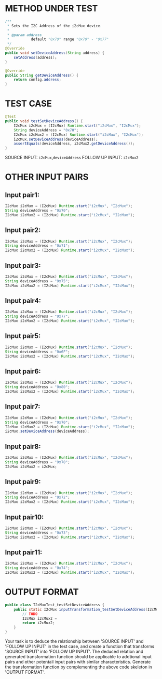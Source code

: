 # METHOD UNDER TEST
```java
/**
 * Sets the I2C Address of the i2cMux device.
 *
 * @param address
 *          default "0x70" range "0x70" - "0x77"
 */
@Override
public void setDeviceAddress(String address) {
    setAddress(address);
}

@Override
public String getDeviceAddress() {
    return config.address;
}

```


# TEST CASE
```java
@Test
public void testSetDeviceAddress() {
    I2cMux i2cMux = (I2cMux) Runtime.start("i2cMux", "I2cMux");
    String deviceAddress = "0x70";
    I2cMux i2cMux2 = (I2cMux) Runtime.start("i2cMux", "I2cMux");
    i2cMux.setDeviceAddress(deviceAddress);
    assertEquals(deviceAddress, i2cMux2.getDeviceAddress());
}

```
SOURCE INPUT: `i2cMux`,`deviceAddress`
FOLLOW UP INPUT: `i2cMux2`


# OTHER INPUT PAIRS 
## Input pair1:
```java
I2cMux i2cMux = (I2cMux) Runtime.start("i2cMux", "I2cMux");
String deviceAddress = "0x70";
I2cMux i2cMux2 = (I2cMux) Runtime.start("i2cMux", "I2cMux");
```

## Input pair2:
```java
I2cMux i2cMux = (I2cMux) Runtime.start("i2cMux", "I2cMux");
String deviceAddress = "0x71";
I2cMux i2cMux2 = (I2cMux) Runtime.start("i2cMux", "I2cMux");
```

## Input pair3:
```java
I2cMux i2cMux = (I2cMux) Runtime.start("i2cMux", "I2cMux");
String deviceAddress = "0x75";
I2cMux i2cMux2 = (I2cMux) Runtime.start("i2cMux", "I2cMux");
```

## Input pair4:
```java
I2cMux i2cMux = (I2cMux) Runtime.start("i2cMux", "I2cMux");
String deviceAddress = "0x77";
I2cMux i2cMux2 = (I2cMux) Runtime.start("i2cMux", "I2cMux");
```

## Input pair5:
```java
I2cMux i2cMux = (I2cMux) Runtime.start("i2cMux", "I2cMux");
String deviceAddress = "0x6F";
I2cMux i2cMux2 = (I2cMux) Runtime.start("i2cMux", "I2cMux");
```

## Input pair6:
```java
I2cMux i2cMux = (I2cMux) Runtime.start("i2cMux", "I2cMux");
String deviceAddress = "0x80";
I2cMux i2cMux2 = (I2cMux) Runtime.start("i2cMux", "I2cMux");
```

## Input pair7:
```java
I2cMux i2cMux = (I2cMux) Runtime.start("i2cMux", "I2cMux");
String deviceAddress = "0x70";
I2cMux i2cMux2 = (I2cMux) Runtime.start("i2cMux", "I2cMux");
i2cMux.setDeviceAddress(deviceAddress);
```

## Input pair8:
```java
I2cMux i2cMux = (I2cMux) Runtime.start("i2cMux", "I2cMux");
String deviceAddress = "0x70";
I2cMux i2cMux2 = i2cMux;
```

## Input pair9:
```java
I2cMux i2cMux = (I2cMux) Runtime.start("i2cMux", "I2cMux");
String deviceAddress = "0x72";
I2cMux i2cMux2 = (I2cMux) Runtime.start("i2cMux", "I2cMux");
```

## Input pair10:
```java
I2cMux i2cMux = (I2cMux) Runtime.start("i2cMux", "I2cMux");
String deviceAddress = "0x73";
I2cMux i2cMux2 = (I2cMux) Runtime.start("i2cMux", "I2cMux");
```

## Input pair11:
```java
I2cMux i2cMux = (I2cMux) Runtime.start("i2cMux", "I2cMux");
String deviceAddress = "0x74";
I2cMux i2cMux2 = (I2cMux) Runtime.start("i2cMux", "I2cMux");
```



# OUTPUT FORMAT
```java
public class I2cMuxTest_testSetDeviceAddress {
    public static I2cMux inputTransformation_testSetDeviceAddress(I2cMux i2cMux, String deviceAddress)  {
        // TODO
        I2cMux i2cMux2 = 
		return i2cMux2;
    }
}
```
Your task is to deduce the relationship between 'SOURCE INPUT' and 'FOLLOW UP INPUT' in the test case, and create a function that transforms 'SOURCE INPUT' into 'FOLLOW UP INPUT'.
The deduced relation and generated transformation function should be applicable to addtional input pairs and other potentail input pairs with similar characteristics.
Generate the transformation function by complementing the above code skeleton in 'OUTPUT FORMAT'.
